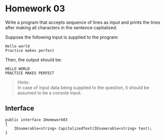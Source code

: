 # Homework 03
Write a program that accepts sequence of lines as input and prints the lines after making all characters in the sentence capitalized.

Suppose the following input is supplied to the program:
```
Hello world
Practice makes perfect
```

Then, the output should be:
```
HELLO WORLD
PRACTICE MAKES PERFECT
```

> Hints:  
In case of input data being supplied to the question, it should be assumed to be a console input.

## Interface
```
public interface IHomework03
{
    IEnumerable<string> CapitalizedText(IEnumerable<string> text);
}
```